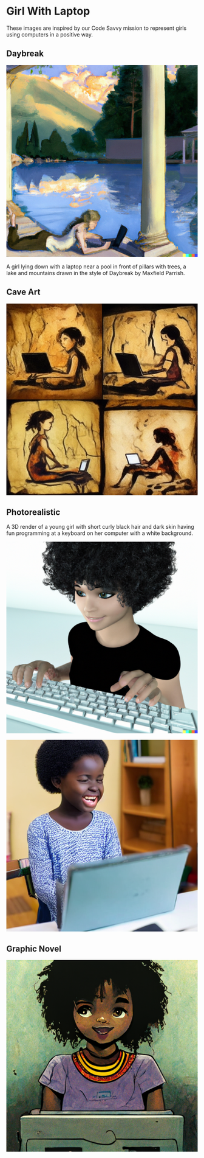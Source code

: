 # Girl With Laptop

These images are inspired by our Code Savvy mission to represent girls using computers in a positive way.

## Daybreak
![Daybreak](./daybreak.png)

A girl lying down with a laptop near a pool in front of pillars with trees, a lake and mountains drawn in the style of Daybreak by Maxfield Parrish.

## Cave Art

![](./cave-art.webp)

## Photorealistic

A 3D render of a young girl with short curly black hair and dark skin having fun programming at a keyboard on her computer with a white background.

![](./girl-at-computer.png)

![](./african-girl-having-fun-at-her-computer.png)

## Graphic Novel

![](./graphic-novel.png)



